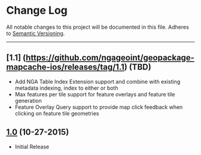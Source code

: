 # Change Log
All notable changes to this project will be documented in this file.
Adheres to [Semantic Versioning](http://semver.org/).

---

## [1.1] (https://github.com/ngageoint/geopackage-mapcache-ios/releases/tag/1.1) (TBD)

* Add NGA Table Index Extension support and combine with existing metadata indexing, index to either or both
* Max features per tile support for feature overlays and feature tile generation
* Feature Overlay Query support to provide map click feedback when clicking on feature tile geometries

## [1.0](https://github.com/ngageoint/geopackage-mapcache-ios/releases/tag/1.0) (10-27-2015)

* Initial Release
